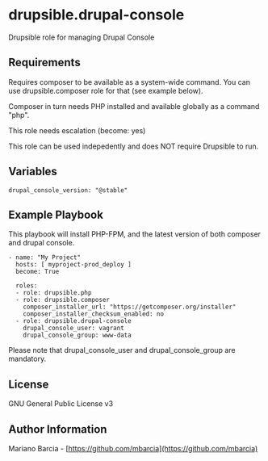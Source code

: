 drupsible.drupal-console
========================
Drupsible role for managing Drupal Console

Requirements
------------
Requires composer to be available as a system-wide command. You can use drupsible.composer role for that (see example below).

Composer in turn needs PHP installed and available globally as a command "php".

This role needs escalation (become: yes)

This role can be used indepedently and does NOT require Drupsible to run.

Variables
---------
```
drupal_console_version: "@stable"
```

Example Playbook
----------------
This playbook will install PHP-FPM, and the latest version of both composer and drupal console.
```
- name: "My Project"
  hosts: [ myproject-prod_deploy ]
  become: True

  roles:
  - role: drupsible.php
  - role: drupsible.composer
    composer_installer_url: "https://getcomposer.org/installer"
    composer_installer_checksum_enabled: no
  - role: drupsible.drupal-console
    drupal_console_user: vagrant
    drupal_console_group: www-data
```

Please note that drupal_console_user and drupal_console_group are mandatory.

License
-------

GNU General Public License v3

Author Information
------------------

Mariano Barcia - [https://github.com/mbarcia](https://github.com/mbarcia)
